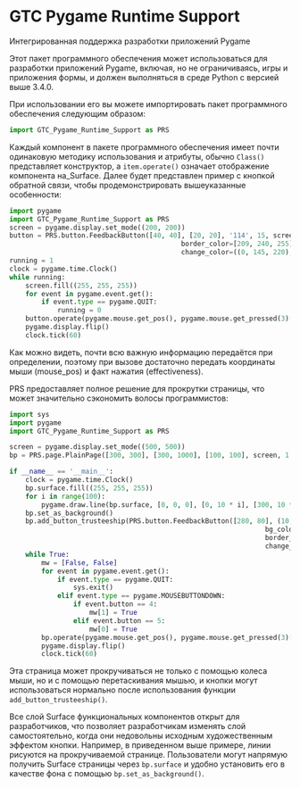 # GTC Pygame Runtime Support

Интегрированная поддержка разработки приложений Pygame

Этот пакет программного обеспечения может использоваться для разработки приложений Pygame, включая, но не ограничиваясь, игры и приложения формы, и должен выполняться в среде Python с версией выше 3.4.0.

При использовании его вы можете импортировать пакет программного обеспечения следующим образом:

```python
import GTC_Pygame_Runtime_Support as PRS
```

Каждый компонент в пакете программного обеспечения имеет почти одинаковую методику использования и атрибуты, обычно `Class()` представляет конструктор, а `item.operate()` означает отображение компонента на_Surface. Далее будет представлен пример с кнопкой обратной связи, чтобы продемонстрировать вышеуказанные особенности:

```python
import pygame
import GTC_Pygame_Runtime_Support as PRS
screen = pygame.display.set_mode((200, 200))
button = PRS.button.FeedbackButton([40, 40], [20, 20], '114', 15, screen, bg_color=[0, 145, 220],
                                           border_color=[209, 240, 255], text_color=[255, 255, 255],
                                           change_color=((0, 145, 220), (0, 225, 0)))
running = 1
clock = pygame.time.Clock()
while running:
    screen.fill((255, 255, 255))
    for event in pygame.event.get():
        if event.type == pygame.QUIT:
            running = 0
    button.operate(pygame.mouse.get_pos(), pygame.mouse.get_pressed(3)[0])
    pygame.display.flip()
    clock.tick(60)
```

Как можно видеть, почти всю важную информацию передаётся при определении, поэтому при вызове достаточно передать координаты мыши (mouse_pos) и факт нажатия (effectiveness).

PRS предоставляет полное решение для прокрутки страницы, что может значительно сэкономить волосы программистов:

```python
import sys
import pygame
import GTC_Pygame_Runtime_Support as PRS

screen = pygame.display.set_mode((500, 500))
bp = PRS.page.PlainPage([300, 300], [300, 1000], [100, 100], screen, 1.4, True)

if __name__ == '__main__':
    clock = pygame.time.Clock()
    bp.surface.fill((255, 255, 255))
    for i in range(100):
        pygame.draw.line(bp.surface, [0, 0, 0], [0, 10 * i], [300, 10 * i])
    bp.set_as_background()
    bp.add_button_trusteeship(PRS.button.FeedbackButton([280, 80], (10, 30), '114514', 62, bp.surface,
                                                                bg_color=[0, 145, 220],
                                                                border_color=[209, 240, 255], text_color=(255, 255, 255),
                                                                change_color=((0, 145, 220), (0, 220, 145))))
    while True:
        mw = [False, False]
        for event in pygame.event.get():
            if event.type == pygame.QUIT:
                sys.exit()
            elif event.type == pygame.MOUSEBUTTONDOWN:
                if event.button == 4:
                    mw[1] = True
                elif event.button == 5:
                    mw[0] = True
        bp.operate(pygame.mouse.get_pos(), pygame.mouse.get_pressed(3)[0], mw, True)
        pygame.display.flip()
        clock.tick(60)
```

Эта страница может прокручиваться не только с помощью колеса мыши, но и с помощью перетаскивания мышью, и кнопки могут использоваться нормально после использования функции `add_button_trusteeship()`.

Все слой Surface функциональных компонентов открыт для разработчиков, что позволяет разработчикам изменять слой самостоятельно, когда они недовольны исходным художественным эффектом кнопки. Например, в приведенном выше примере, линии рисуются на прокручиваемой странице. Пользователи могут напрямую получить Surface страницы через `bp.surface` и удобно установить его в качестве фона с помощью `bp.set_as_background()`.
